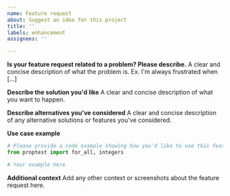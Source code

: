 ```yaml
---
name: Feature request
about: Suggest an idea for this project
title: ''
labels: enhancement
assignees: ''

---
```


**Is your feature request related to a problem? Please describe.**
A clear and concise description of what the problem is. Ex. I'm always frustrated when [...]

**Describe the solution you'd like**
A clear and concise description of what you want to happen.

**Describe alternatives you've considered**
A clear and concise description of any alternative solutions or features you've considered.

**Use case example**
```python
# Please provide a code example showing how you'd like to use this feature
from proptest import for_all, integers

# Your example here
```

**Additional context**
Add any other context or screenshots about the feature request here.
